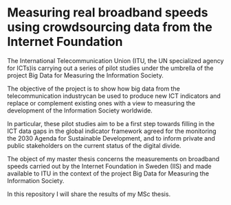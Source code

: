 # Measuring real broadband speeds using crowdsourcing data from the Internet Foundation

The International Telecommunication Union (ITU, the UN specialized agency for ICTs)is carrying out a series of pilot studies under the umbrella of the project Big Data for Measuring the Information Society.

The objective of the project is to show how big data from the telecommunication industrycan be used to produce new ICT indicators and replace or complement existing ones with a view to measuring the development of the Information Society worldwide.

In particular, these pilot studies aim to be a first step towards filling in the ICT data gaps in the global indicator framework agreed for the monitoring the 2030 Agenda for Sustainable Development, and to inform private and public stakeholders on the current status of the digital divide.

The object of my master thesis concerns the measurements on broadband speeds carried out by the Internet Foundation in Sweden (IIS) and made available to ITU in the context of the project Big Data for Measuring the Information Society.

In this repository I will share the results of my MSc thesis.